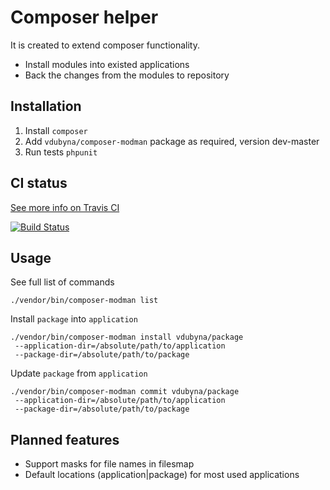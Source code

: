 Composer helper
===============

It is created to extend composer functionality. 

 * Install modules into existed applications
 * Back the changes from the modules to repository

Installation
------------

 1. Install `composer` 
 2. Add `vdubyna/composer-modman` package as required, version dev-master
 3. Run tests `phpunit`

CI status
---------

[See more info on Travis CI](https://travis-ci.org/vdubyna/composer-modman)

[![Build Status](https://travis-ci.org/vdubyna/composer-modman.png?branch=master)](undefined)

Usage
-----

See full list of commands

    ./vendor/bin/composer-modman list

Install `package` into `application`

    ./vendor/bin/composer-modman install vdubyna/package
     --application-dir=/absolute/path/to/application
     --package-dir=/absolute/path/to/package

Update `package` from `application`

    ./vendor/bin/composer-modman commit vdubyna/package
     --application-dir=/absolute/path/to/application
     --package-dir=/absolute/path/to/package

Planned features
----------------

 * Support masks for file names in filesmap
 * Default locations (application|package) for most used applications